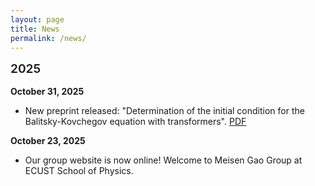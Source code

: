 ```yaml
---
layout: page
title: News
permalink: /news/
---
```


<style>
.page-title {
  font-size: 1.5rem !important;
  font-weight: 600;
  margin-bottom: 0.5rem !important;
}

.page-header {
  margin-bottom: 1rem !important;
}

.page-content {
  margin-top: 0 !important;
}

.page-content > *:first-child {
  margin-top: 0.1rem !important;
}

h2 {
  font-size: 1.2rem !important;
  font-weight: 600;
  margin-top: 0.25rem !important;
  margin-bottom: 1rem;
}
</style>

## 2025

**October 31, 2025**
- New preprint released: "Determination of the initial condition for the Balitsky-Kovchegov equation with transformers". [PDF](https://arxiv.org/pdf/2510.26779)

**October 23, 2025**
- Our group website is now online! Welcome to Meisen Gao Group at ECUST School of Physics.


